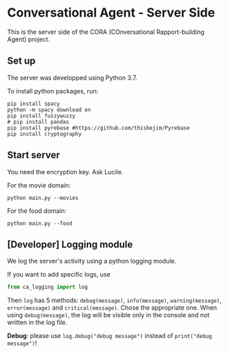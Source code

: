 # Conversational Agent - Server Side

This is the server side of the CORA (COnversational Rapport-building Agent) project. 

## Set up

The server was developped using Python 3.7.

To install python packages, run:
```shell
pip install spacy
python -m spacy download en
pip install fuzzywuzzy
# pip install pandas
pip install pyrebase #https://github.com/thisbejim/Pyrebase
pip install cryptography
```

## Start server

You need the encryption key. Ask Lucile.

For the movie domain:
```shell
python main.py --movies
```
For the food domain:
```shell
python main.py --food
```


## [Developer] Logging module

We log the server's activity using a python logging module.

If you want to add specific logs, use 
```python 
from ca_logging import log
``` 
Then `log` has 5 methods: `debug(message)`, `info(message)`, `warning(message)`, `error(message)` and `critical(message)`. Chose the appropriate one. When using `debug(message)`, the log will be visible only in the console and not written in the log file. 

**Debug**: please use `log.debug("debug message")` instead of `print("debug message")`!
